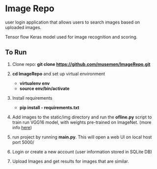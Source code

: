 # Image Repo

  

user login application that allows users to search images based on uploaded images.

Tensor flow Keras model used for image recognition and scoring.

  

## To Run

1. Clone repo: **git clone https://github.com/musemen/ImageRepo.git**

2. **cd ImageRepo** and set up virtual environment
	* __virtualenv env__
	* __source env/bin/activate__
3. Install requirements
	* **pip install - requirements.txt**
4. Add images to the static/img directory and run the __ofline.py__ script to train run  VGG16 model, with weights pre-trained on ImageNet. (more info [here](https://keras.io/applications/#vgg16 "Title"))
5. run project by running __main.py__. This will open a web UI on local host port 5000/
6. Login or create a new account (user information stored in SQLite DB)
7. Upload Images and get results for images that are similar.
